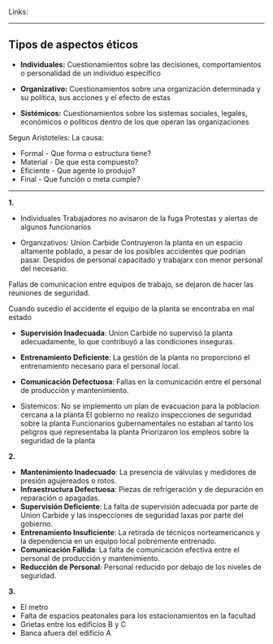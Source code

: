 Links:
___
## Tipos de aspectos éticos
- **Individuales:** Cuestionamientos sobre las decisiones, comportamientos o personalidad de un individuo especifico

- **Organizativo:** Cuestionamientos sobre una organización determinada y su política, sus acciones y el efecto de estas

- **Sistémicos:** Cuestionamientos sobre los sistemas sociales, legales, económicos o politicos dentro de los que operan las organizaciones



Segun Aristoteles:
La causa:
- Formal - Que forma o estructura tiene?
- Material - De que esta compuesto?
- Eficiente - Que agente lo produjo?
- Final - Que función o meta cumple?

___
**1.**

- Individuales
Trabajadores no avisaron de la fuga
Protestas y alertas de algunos funcionarios


- Organizativos: Union Carbide
Contruyeron la planta en un espacio altamente poblado, a pesar de los posibles accidentes que podrian pasar.
Despidos de personal capacitado y trabajarx con menor personal del necesario.

Fallas de comunicacion entre equipos de trabajo, se dejaron de hacer las reuniones de seguridad.

Cuando sucedio el accidente el equipo de la planta se encontraba en mal estado

- **Supervisión Inadecuada**: Union Carbide no supervisó la planta adecuadamente, lo que contribuyó a las condiciones inseguras.
- **Entrenamiento Deficiente**: La gestión de la planta no proporcionó el entrenamiento necesario para el personal local.
- **Comunicación Defectuosa**: Fallas en la comunicación entre el personal de producción y mantenimiento.

- Sistemicos:
No se implemento un plan de evacuacion para la poblacion cercana a la planta
El gobierno no realizo inspecciones de seguridad sobre la planta
Funcionarios gubernamentales no estaban al tanto los peligros que representaba la planta
Priorizaron los empleos sobre la seguridad de la planta

**2.**
- **Mantenimiento Inadecuado**: La presencia de válvulas y medidores de presión agujereados o rotos.
- **Infraestructura Defectuosa**: Piezas de refrigeración y de depuración en reparación o apagadas.
- **Supervisión Deficiente**: La falta de supervisión adecuada por parte de Union Carbide y las inspecciones de seguridad laxas por parte del gobierno.
- **Entrenamiento Insuficiente**: La retirada de técnicos norteamericanos y la dependencia en un equipo local pobremente entrenado.
- **Comunicación Fallida**: La falta de comunicación efectiva entre el personal de producción y mantenimiento.
- **Reducción de Personal**: Personal reducido por debajo de los niveles de seguridad.

**3.**
- El metro
- Falta de espacios peatonales para los estacionamientos en la facultad
- Grietas entre los edificios B y C
- Banca afuera del edificio A

